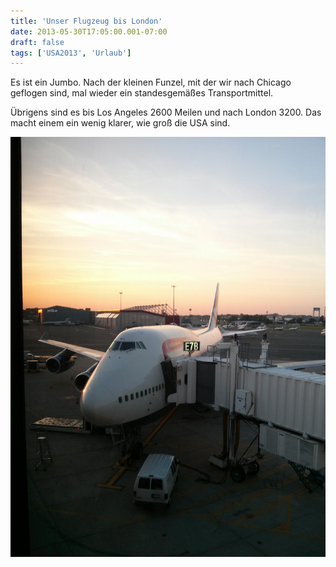 ```yaml
---
title: 'Unser Flugzeug bis London'
date: 2013-05-30T17:05:00.001-07:00
draft: false
tags: ['USA2013', 'Urlaub']
---
```


Es ist ein Jumbo. Nach der kleinen Funzel, mit der wir nach Chicago geflogen sind, mal wieder ein standesgemäßes Transportmittel.

Übrigens sind es bis Los Angeles 2600 Meilen und nach London 3200. Das macht einem ein wenig klarer, wie groß die USA sind.

![](/urlaub11to15-images/13/IMG_20130530_195851.jpg)